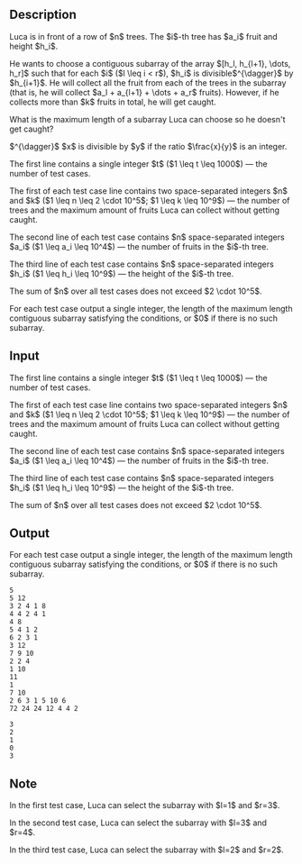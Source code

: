 ## Description

<div><p>Luca is in front of a row of $n$ trees. The $i$-th tree has $a_i$ fruit and height $h_i$.</p><p>He wants to choose a contiguous subarray of the array $[h_l, h_{l+1}, \dots, h_r]$ such that for each $i$ ($l \leq i &lt; r$), <span class="tex-font-style-bf">$h_i$ is divisible$^{\dagger}$ by $h_{i+1}$</span>. He will collect all the fruit from each of the trees in the subarray (that is, he will collect $a_l + a_{l+1} + \dots + a_r$ fruits). However, if he collects more than $k$ fruits in total, he will get caught. </p><p>What is the maximum length of a subarray Luca can choose so he doesn't get caught?</p><p>$^{\dagger}$ $x$ is <span class="tex-font-style-it">divisible</span> by $y$ if the ratio $\frac{x}{y}$ is an integer.</p></div><div class="input-specification"><p>The first line contains a single integer $t$ ($1 \leq t \leq 1000$)&nbsp;— the number of test cases.</p><p>The first of each test case line contains two space-separated integers $n$ and $k$ ($1 \leq n \leq 2 \cdot 10^5$; $1 \leq k \leq 10^9$)&nbsp;— the number of trees and the maximum amount of fruits Luca can collect without getting caught.</p><p>The second line of each test case contains $n$ space-separated integers $a_i$ ($1 \leq a_i \leq 10^4$)&nbsp;— the number of fruits in the $i$-th tree.</p><p>The third line of each test case contains $n$ space-separated integers $h_i$ ($1 \leq h_i \leq 10^9$)&nbsp;— the height of the $i$-th tree.</p><p>The sum of $n$ over all test cases does not exceed $2 \cdot 10^5$. </p></div><div class="output-specification"><p>For each test case output a single integer, the length of the maximum length contiguous subarray satisfying the conditions, or $0$ if there is no such subarray.</p></div>

## Input

<p>The first line contains a single integer $t$ ($1 \leq t \leq 1000$)&nbsp;— the number of test cases.</p><p>The first of each test case line contains two space-separated integers $n$ and $k$ ($1 \leq n \leq 2 \cdot 10^5$; $1 \leq k \leq 10^9$)&nbsp;— the number of trees and the maximum amount of fruits Luca can collect without getting caught.</p><p>The second line of each test case contains $n$ space-separated integers $a_i$ ($1 \leq a_i \leq 10^4$)&nbsp;— the number of fruits in the $i$-th tree.</p><p>The third line of each test case contains $n$ space-separated integers $h_i$ ($1 \leq h_i \leq 10^9$)&nbsp;— the height of the $i$-th tree.</p><p>The sum of $n$ over all test cases does not exceed $2 \cdot 10^5$. </p>

## Output

<p>For each test case output a single integer, the length of the maximum length contiguous subarray satisfying the conditions, or $0$ if there is no such subarray.</p>





```input1|2,3,4,8,9,10,14,15,16
5
5 12
3 2 4 1 8
4 4 2 4 1
4 8
5 4 1 2
6 2 3 1
3 12
7 9 10
2 2 4
1 10
11
1
7 10
2 6 3 1 5 10 6
72 24 24 12 4 4 2
```




```output1
3
2
1
0
3
```



## Note

<p>In the first test case, Luca can select the subarray with $l=1$ and $r=3$.</p><p>In the second test case, Luca can select the subarray with $l=3$ and $r=4$.</p><p>In the third test case, Luca can select the subarray with $l=2$ and $r=2$.</p>
